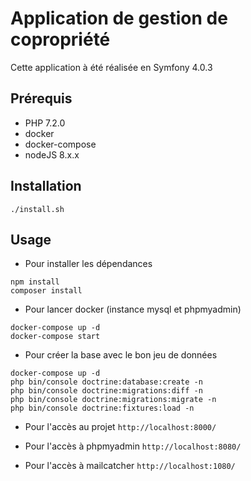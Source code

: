 # Application de gestion de copropriété

Cette application à été réalisée en Symfony 4.0.3

## Prérequis
 - PHP 7.2.0
 - docker
 - docker-compose
 - nodeJS 8.x.x

## Installation
```
./install.sh
```

## Usage

- Pour installer les dépendances
```
npm install
composer install
```

- Pour lancer docker (instance mysql et phpmyadmin)
```
docker-compose up -d
docker-compose start
```

- Pour créer la base avec le bon jeu de données
```
docker-compose up -d
php bin/console doctrine:database:create -n
php bin/console doctrine:migrations:diff -n
php bin/console doctrine:migrations:migrate -n
php bin/console doctrine:fixtures:load -n
```

- Pour l'accès au projet `http://localhost:8000/`

- Pour l'accès à phpmyadmin
`http://localhost:8080/`

- Pour l'accès à  mailcatcher
`http://localhost:1080/`